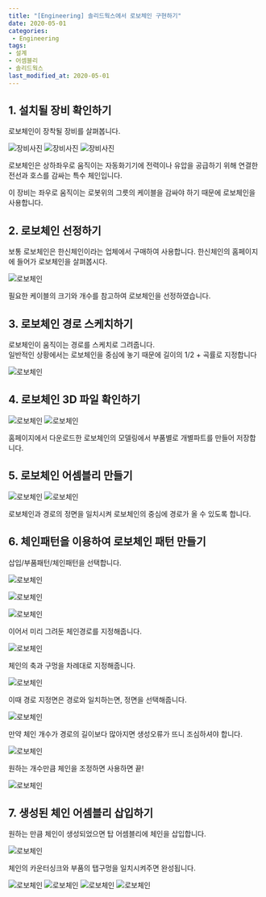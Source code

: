 ```yaml
---
title: "[Engineering] 솔리드웍스에서 로보체인 구현하기"
date: 2020-05-01
categories:
 - Engineering
tags: 
- 설계
- 어셈블리
- 솔리드웍스
last_modified_at: 2020-05-01
---
```


## 1. 설치될 장비 확인하기

로보체인이 장착될 장비를 살펴봅니다. 

![장비사진](/assets/2020-05-01-robochain1/1.PNG)
![장비사진](/assets/2020-05-01-robochain1/2.PNG)
![장비사진](/assets/2020-05-01-robochain1/3.PNG)

로보체인은 상하좌우로 움직이는 자동화기기에 전력이나 유압을 공급하기 위해 연결한 전선과 호스를 감싸는 특수 체인입니다.  

이 장비는 좌우로 움직이는 로봇위의 그릇의 케이블을 감싸야 하기 때문에 로보체인을 사용합니다.

## 2. 로보체인 선정하기

보통 로보체인은 한신체인이라는 업체에서 구매하여 사용합니다.  한신체인의 홈페이지에 들어가 로보체인을 살펴봅시다.

![로보체인](/assets/2020-05-01-robochain1/4.PNG)

필요한 케이블의 크기와 개수를 참고하여 로보체인을 선정하였습니다.  

## 3. 로보체인 경로 스케치하기

로보체인이 움직이는 경로를 스케치로 그려줍니다.  
일반적인 상황에서는 로보체인을 중심에 놓기 때문에 길이의 1/2 + 곡률로 지정합니다

![로보체인](/assets/2020-05-01-robochain1/5.PNG)

## 4. 로보체인 3D 파일 확인하기

![로보체인](/assets/2020-05-01-robochain1/6.PNG)
![로보체인](/assets/2020-05-01-robochain1/7.PNG)

홈페이지에서 다운로드한 로보체인의 모델링에서 부품별로 개별파트를 만들어 저장합니다.

## 5. 로보체인 어셈블리 만들기

![로보체인](/assets/2020-05-01-robochain1/8.PNG)
![로보체인](/assets/2020-05-01-robochain1/9.PNG)

로보체인과 경로의 정면을 일치시켜 로보체인의 중심에 경로가 올 수 있도록 합니다.

## 6. 체인패턴을 이용하여 로보체인 패턴 만들기

삽입/부품패턴/체인패턴을 선택합니다.

![로보체인](/assets/2020-05-01-robochain1/10.PNG)

![로보체인](/assets/2020-05-01-robochain1/11.PNG)

![로보체인](/assets/2020-05-01-robochain1/12.PNG)

이어서 미리 그려둔 체인경로를 지정해줍니다.

![로보체인](/assets/2020-05-01-robochain1/13.PNG)

체인의 축과 구멍을 차례대로 지정해줍니다.

![로보체인](/assets/2020-05-01-robochain1/14.PNG)

이때 경로 지정면은 경로와 일치하는면, 정면을 선택해줍니다.

![로보체인](/assets/2020-05-01-robochain1/15.PNG)

만약 체인 개수가 경로의 길이보다 많아지면 생성오류가 뜨니 조심하셔야 합니다.

![로보체인](/assets/2020-05-01-robochain1/16.PNG)

원하는 개수만큼 체인을 조정하면 사용하면 끝!

![로보체인](/assets/2020-05-01-robochain1/17.PNG)

## 7. 생성된 체인 어셈블리 삽입하기

원하는 만큼 체인이 생성되었으면 탑 어셈블리에 체인을 삽입합니다.

![로보체인](/assets/2020-05-01-robochain1/18.PNG)

체인의 카운터싱크와 부품의 탭구멍을 일치시켜주면 완성됩니다.

![로보체인](/assets/2020-05-01-robochain1/19.PNG)
![로보체인](/assets/2020-05-01-robochain1/20.PNG)
![로보체인](/assets/2020-05-01-robochain1/21.PNG)
![로보체인](/assets/2020-05-01-robochain1/22.PNG)
